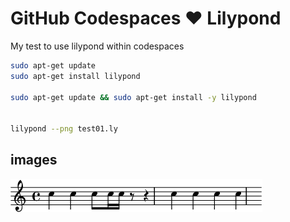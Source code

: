 # GitHub Codespaces ♥️ Lilypond

My test to use lilypond within codespaces


```bash
sudo apt-get update
sudo apt-get install lilypond

sudo apt-get update && sudo apt-get install -y lilypond


lilypond --png test01.ly
```

## images

![](.\test01.png)